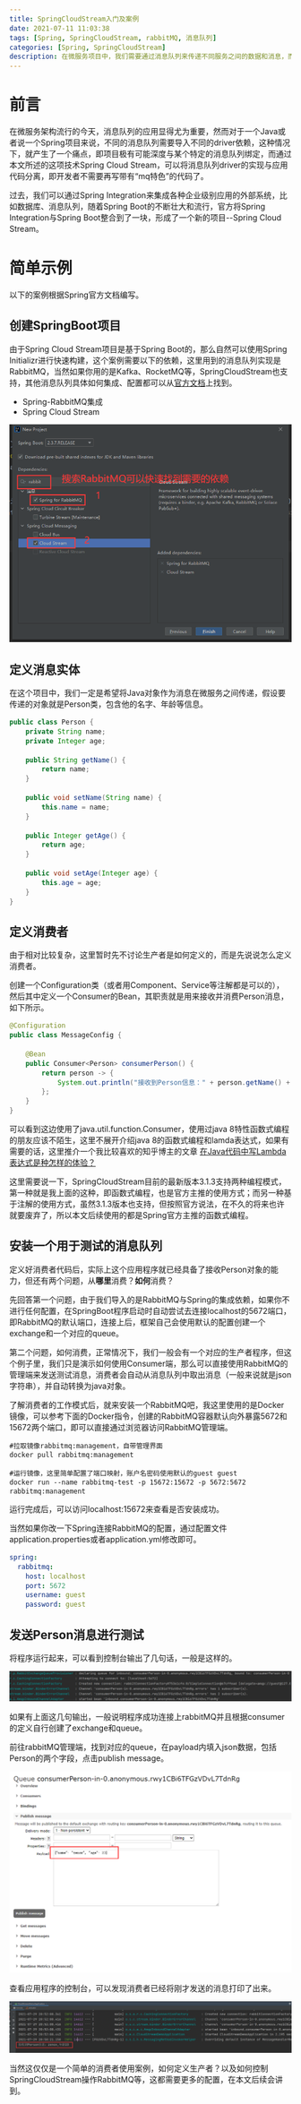 ```yaml
---
title: SpringCloudStream入门及案例
date: 2021-07-11 11:03:38
tags: [Spring, SpringCloudStream, rabbitMQ, 消息队列]
categories: [Spring, SpringCloudStream]
description: 在微服务项目中，我们需要通过消息队列来传递不同服务之间的数据和消息，而SpringCloudStream则可以为不同种类的消息队列提供一个统一的高层api使用入口
---
```


# 前言

在微服务架构流行的今天，消息队列的应用显得尤为重要，然而对于一个Java或者说一个Spring项目来说，不同的消息队列需要导入不同的driver依赖，这种情况下，就产生了一个痛点，即项目极有可能深度与某个特定的消息队列绑定，而通过本文所述的这项技术Spring Cloud Stream，可以将消息队列driver的实现与应用代码分离，即开发者不需要再写带有“mq特色”的代码了。

过去，我们可以通过Spring Integration来集成各种企业级别应用的外部系统，比如数据库、消息队列，随着Spring Boot的不断壮大和流行，官方将Spring Integration与Spring Boot整合到了一块，形成了一个新的项目--Spring Cloud Stream。

# 简单示例

以下的案例根据Spring官方文档编写。

## 创建SpringBoot项目

由于Spring Cloud Stream项目是基于Spring Boot的，那么自然可以使用Spring Initializr进行快速构建，这个案例需要以下的依赖，这里用到的消息队列实现是RabbitMQ，当然如果你用的是Kafka、RocketMQ等，SpringCloudStream也支持，其他消息队列具体如何集成、配置都可以从[官方文档](https://docs.spring.io/spring-cloud-stream/docs/3.1.3/reference/html/index.html)上找到。

* Spring-RabbitMQ集成
* Spring Cloud Stream

![image-20210729200443316](SpringCloudStream入门及案例/image-20210729200443316.png)

## 定义消息实体

在这个项目中，我们一定是希望将Java对象作为消息在微服务之间传递，假设要传递的对象就是Person类，包含他的名字、年龄等信息。

```java
public class Person {
    private String name;
    private Integer age;

    public String getName() {
        return name;
    }

    public void setName(String name) {
        this.name = name;
    }

    public Integer getAge() {
        return age;
    }

    public void setAge(Integer age) {
        this.age = age;
    }
}
```

## 定义消费者

由于相对比较复杂，这里暂时先不讨论生产者是如何定义的，而是先说说怎么定义消费者。

创建一个Configuration类（或者用Component、Service等注解都是可以的），然后其中定义一个Consumer的Bean，其职责就是用来接收并消费Person消息，如下所示。

```java
@Configuration
public class MessageConfig {

    @Bean
    public Consumer<Person> consumerPerson() {
        return person -> {
            System.out.println("接收到Person信息：" + person.getName() + "," + "年龄" + person.getAge());
        };
    }
}
```

可以看到这边使用了java.util.function.Consumer，使用过java 8特性函数式编程的朋友应该不陌生，这里不展开介绍java 8的函数式编程和lamda表达式，如果有需要的话，这里推介一个我比较喜欢的知乎博主的文章 [在Java代码中写Lambda表达式是种怎样的体验？](https://www.zhihu.com/question/37872003/answer/1009015660)

这里需要说一下，SpringCloudStream目前的最新版本3.1.3支持两种编程模式，第一种就是我上面的这种，即函数式编程，也是官方主推的使用方式；而另一种基于注解的使用方式，虽然3.1.3版本也支持，但按照官方说法，在不久的将来也许就要废弃了，所以本文后续使用的都是Spring官方主推的函数式编程。

## 安装一个用于测试的消息队列

定义好消费者代码后，实际上这个应用程序就已经具备了接收Person对象的能力，但还有两个问题，从**哪里**消费？**如何**消费？

先回答第一个问题，由于我们导入的是RabbitMQ与Spring的集成依赖，如果你不进行任何配置，在SpringBoot程序启动时自动尝试去连接localhost的5672端口，即RabbitMQ的默认端口，连接上后，框架自己会使用默认的配置创建一个exchange和一个对应的queue。

第二个问题，如何消费，正常情况下，我们一般会有一个对应的生产者程序，但这个例子里，我们只是演示如何使用Consumer端，那么可以直接使用RabbitMQ的管理端来发送测试消息，消费者会自动从消息队列中取出消息（一般来说就是json字符串），并自动转换为java对象。

了解消费者的工作模式后，就来安装一个RabbitMQ吧，我这里使用的是Docker镜像，可以参考下面的Docker指令，创建的RabbitMQ容器默认向外暴露5672和15672两个端口，即可以直接通过浏览器访问RabbitMQ管理端。

```shell
#拉取镜像rabbitmq:management，自带管理界面
docker pull rabbitmq:management

#运行镜像，这里简单配置了端口映射，账户名密码使用默认的guest guest
docker run --name rabbitmq-test -p 15672:15672 -p 5672:5672 rabbitmq:management
```

运行完成后，可以访问localhost:15672来查看是否安装成功。

当然如果你改一下Spring连接RabbitMQ的配置，通过配置文件application.properties或者application.yml修改即可。

```yaml
spring:
  rabbitmq:
    host: localhost
    port: 5672
    username: guest
    password: guest
```

## 发送Person消息进行测试

将程序运行起来，可以看到控制台输出了几句话，一般是这样的。

![image-20210729205413063](SpringCloudStream入门及案例/image-20210729205413063.png)

如果有上面这几句输出，一般说明程序成功连接上rabbitMQ并且根据consumer的定义自行创建了exchange和queue。

前往rabbitMQ管理端，找到对应的queue，在payload内填入json数据，包括Person的两个字段，点击publish message。

![image-20210729205815454](SpringCloudStream入门及案例/image-20210729205815454.png)

查看应用程序的控制台，可以发现消费者已经将刚才发送的消息打印了出来。

![image-20210729205927900](SpringCloudStream入门及案例/image-20210729205927900.png)

当然这仅仅是一个简单的消费者使用案例，如何定义生产者？以及如何控制SpringCloudStream操作RabbitMQ等，这都需要更多的配置，在本文后续会讲到。
